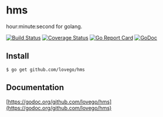 # hms
hour:minute:second for golang.

[![Build Status](https://travis-ci.org/lovego/hms.svg?branch=master)](https://travis-ci.org/lovego/hms)
[![Coverage Status](https://img.shields.io/coveralls/github/lovego/hms/master.svg)](https://coveralls.io/github/lovego/hms?branch=master)
[![Go Report Card](https://goreportcard.com/badge/github.com/lovego/hms)](https://goreportcard.com/report/github.com/lovego/hms)
[![GoDoc](https://godoc.org/github.com/lovego/hms?status.svg)](https://godoc.org/github.com/lovego/hms)

## Install
`$ go get github.com/lovego/hms`


## Documentation
[https://godoc.org/github.com/lovego/hms](https://godoc.org/github.com/lovego/hms)
